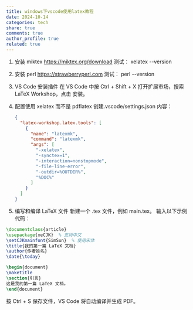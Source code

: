 ```yaml
---
title: windows下vscode使用latex教程
date: 2024-10-14
categories: tech
share: true
comments: true
author_profile: true
related: true
---
```


1. 安装 miktex
   https://miktex.org/download
   测试：
   xelatex --version

2. 安装 perl
   https://strawberryperl.com
   测试：
   perl --version

3. VS Code 安装插件
   在 VS Code 中按 Ctrl + Shift + X 打开扩展市场，搜索 LaTeX Workshop，点击 安装。
  
4. 配置使用 xelatex 而不是 pdflatex
   创建.vscode/settings.json
   内容：

   ```json
   {
     "latex-workshop.latex.tools": [
       {
         "name": "latexmk",
         "command": "latexmk",
         "args": [
           "-xelatex",
           "-synctex=1",
           "-interaction=nonstopmode",
           "-file-line-error",
           "-outdir=%OUTDIR%",
           "%DOC%"
         ]
       }
     ]
   }
   ```

5. 编写和编译 LaTeX 文件
   新建一个 .tex 文件，例如 main.tex。
   输入以下示例代码：

  ```latex
  \documentclass{article}
  \usepackage{xeCJK}  % 支持中文
  \setCJKmainfont{SimSun}  % 使用宋体
  \title{我的第一篇 LaTeX 文档}
  \author{作者姓名}
  \date{\today}

  \begin{document}
  \maketitle
  \section{引言}
  这是我的第一篇 LaTeX 文档。
  \end{document}
  ```

  按 Ctrl + S 保存文件，VS Code 将自动编译并生成 PDF。
